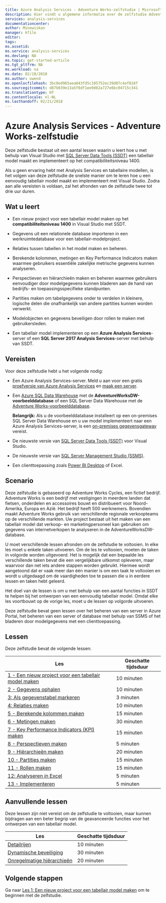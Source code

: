 ```yaml
---
title: Azure Analysis Services - Adventure Works-zelfstudie | Microsoft Docs
description: Hier vindt u algemene informatie over de zelfstudie Adventure Works voor Azure Analysis Services
services: analysis-services
documentationcenter: 
author: Minewiskan
manager: kfile
editor: 
tags: 
ms.assetid: 
ms.service: analysis-services
ms.devlang: NA
ms.topic: get-started-article
ms.tgt_pltfrm: NA
ms.workload: na
ms.date: 02/10/2018
ms.author: owend
ms.openlocfilehash: 3bc0ed965aea043fd5c105752ec39d07c4af818f
ms.sourcegitcommit: d87b039e13a5f8df1ee9d82a727e6bc04715c341
ms.translationtype: HT
ms.contentlocale: nl-NL
ms.lasthandoff: 02/21/2018
---
```

# <a name="azure-analysis-services---adventure-works-tutorial"></a>Azure Analysis Services - Adventure Works-zelfstudie

Deze zelfstudie bestaat uit een aantal lessen waarin u leert hoe u met behulp van Visual Studio met [SQL Server Data Tools (SSDT)](https://docs.microsoft.com/sql/ssdt/download-sql-server-data-tools-ssdt) een tabellair model maakt en implementeert op het compatibiliteitsniveau 1400.  

Als u geen ervaring hebt met Analysis Services en tabellaire modellen, is het volgen van deze zelfstudie de snelste manier om te leren hoe u een eenvoudig tabellair model maakt en implementeert met Visual Studio. Zodra aan alle vereisten is voldaan, zal het afronden van de zelfstudie twee tot drie uur duren.  
  
## <a name="what-you-learn"></a>Wat u leert   
  
-   Een nieuw project voor een tabellair model maken op het **compatibiliteitsniveau 1400** in Visual Studio met SSDT.
  
-   Gegevens uit een relationele database importeren in een werkruimtedatabase voor een tabellair-modelproject.  
  
-   Relaties tussen tabellen in het model maken en beheren.  
  
-   Berekende kolommen, metingen en Key Performance Indicators maken waarmee gebruikers essentiële zakelijke metrische gegevens kunnen analyseren.  
  
-   Perspectieven en hiërarchieën maken en beheren waarmee gebruikers eenvoudiger door modelgegevens kunnen bladeren aan de hand van bedrijfs- en toepassingsspecifieke standpunten.  
  
-   Partities maken om tabelgegevens onder te verdelen in kleinere, logische delen die onafhankelijk van andere partities kunnen worden verwerkt.  
  
-   Modelobjecten en gegevens beveiligen door rollen te maken met gebruikersleden.  
  
-   Een tabellair model implementeren op een **Azure Analysis Services**-server of een **SQL Server 2017 Analysis Services**-server met behulp van SSDT.  
  
## <a name="prerequisites"></a>Vereisten  
Voor deze zelfstudie hebt u het volgende nodig:  
  
-   Een Azure Analysis Services-server. Meld u aan voor een gratis [proefversie van Azure Analysis Services](https://azure.microsoft.com/services/analysis-services/) en [maak een server](../analysis-services-create-server.md). 

-   Een [Azure SQL Data Warehouse](../../sql-data-warehouse/create-data-warehouse-portal.md) met de **AdventureWorksDW-voorbeelddatabase** of een SQL Server Data Warehouse met de [Adventure Works-voorbeelddatabase](https://github.com/Microsoft/sql-server-samples/releases/tag/adventureworks).

    **Belangrijk:** Als u de voorbeelddatabase installeert op een on-premises SQL Server Data Warehouse en u uw model implementeert naar een Azure Analysis Services-server, is een [on-premises gegevensgateway](../analysis-services-gateway.md) vereist.

-   De nieuwste versie van [SQL Server Data Tools (SSDT)](https://msdn.microsoft.com/library/mt204009.aspx) voor Visual Studio.

-   De nieuwste versie van [SQL Server Management Studio (SSMS)](https://docs.microsoft.com/sql/ssms/download-sql-server-management-studio-ssms).    

-   Een clienttoepassing zoals [Power BI Desktop](https://powerbi.microsoft.com/desktop/) of Excel. 

## <a name="scenario"></a>Scenario  
Deze zelfstudie is gebaseerd op Adventure Works Cycles, een fictief bedrijf. Adventure Works is een bedrijf met vestigingen in meerdere landen dat fietsen, onderdelen en accessoires bouwt en distribueert voor Noord-Amerika, Europa en Azië. Het bedrijf heeft 500 werknemers. Bovendien maakt Adventure Works gebruik van verschillende regionale verkoopteams op de verschillende markten. Uw project bestaat uit het maken van een tabellair model dat verkoop- en marketingpersoneel kan gebruiken om gegevens van internetverkopen te analyseren in de AdventureWorksDW-database.  
  
U moet verschillende lessen afronden om de zelfstudie te voltooien. In elke les moet u enkele taken uitvoeren. Om de les te voltooien, moeten de taken in volgorde worden uitgevoerd. Het is mogelijk dat een bepaalde les verschillende taken bevat die een vergelijkbare uitkomst opleveren, maar waarvoor dan net iets andere stappen worden gebruikt. Hiermee wordt aangetoond dat er vaak meer dan één manier is om een taak te voltooien en wordt u uitgedaagd om de vaardigheden toe te passen die u in eerdere lessen en taken hebt geleerd.  
  
Het doel van de lessen is om u met behulp van een aantal functies in SSDT te helpen bij het ontwerpen van een eenvoudig tabellair model. Omdat elke les voortbouwt op de vorige les, moet u de lessen op volgorde uitvoeren.
  
Deze zelfstudie bevat geen lessen over het beheren van een server in Azure Portal, het beheren van een server of database met behulp van SSMS of het bladeren door modelgegevens met een clienttoepassing. 


## <a name="lessons"></a>Lessen  
Deze zelfstudie bevat de volgende lessen:  
  
|Les|Geschatte tijdsduur|  
|----------|------------------------------|  
|[1 - Een nieuw project voor een tabellair model maken](../tutorials/aas-lesson-1-create-a-new-tabular-model-project.md)|10 minuten|  
|[2 - Gegevens ophalen](../tutorials/aas-lesson-2-get-data.md)|10 minuten|  
|[3: Als gegevenstabel markeren](../tutorials/aas-lesson-3-mark-as-date-table.md)|3 minuten|  
|[4: Relaties maken](../tutorials/aas-lesson-4-create-relationships.md)|10 minuten|  
|[5 - Berekende kolommen maken](../tutorials/aas-lesson-5-create-calculated-columns.md)|15 minuten|
|[6 - Metingen maken](../tutorials/aas-lesson-6-create-measures.md)|30 minuten|  
|[7 - Key Performance Indicators (KPI) maken](../tutorials/aas-lesson-7-create-key-performance-indicators.md)|15 minuten|  
|[8 - Perspectieven maken](../tutorials/aas-lesson-8-create-perspectives.md)|5 minuten|  
|[9 - Hiërarchieën maken](../tutorials/aas-lesson-9-create-hierarchies.md)|20 minuten|  
|[10 - Partities maken](../tutorials/aas-lesson-10-create-partitions.md)|15 minuten|  
|[11 - Rollen maken](../tutorials/aas-lesson-11-create-roles.md)|15 minuten|  
|[12: Analyseren in Excel](../tutorials/aas-lesson-12-analyze-in-excel.md)|5 minuten| 
|[13 - Implementeren](../tutorials/aas-lesson-13-deploy.md)|5 minuten|  
  
## <a name="supplemental-lessons"></a>Aanvullende lessen  
Deze lessen zijn niet vereist om de zelfstudie te voltooien, maar kunnen bijdragen aan een beter begrip van de geavanceerde functies voor het ontwerpen van een tabellair model.  
  
|Les|Geschatte tijdsduur|  
|----------|------------------------------|  
|[Detailrijen](../tutorials/aas-supplemental-lesson-detail-rows.md)|10 minuten|
|[Dynamische beveiliging](../tutorials/aas-supplemental-lesson-dynamic-security.md)|30 minuten|
|[Onregelmatige hiërarchieën](../tutorials/aas-supplemental-lesson-ragged-hierarchies.md)|20 minuten| 

  
## <a name="next-steps"></a>Volgende stappen  
Ga naar [Les 1: Een nieuw project voor een tabellair model maken](../tutorials/aas-lesson-1-create-a-new-tabular-model-project.md) om te beginnen met de zelfstudie.  
  
  
  

